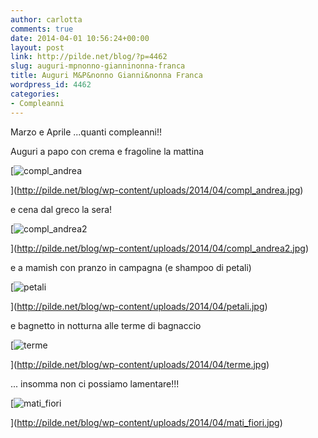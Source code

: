 ```yaml
---
author: carlotta
comments: true
date: 2014-04-01 10:56:24+00:00
layout: post
link: http://pilde.net/blog/?p=4462
slug: auguri-mpnonno-gianninonna-franca
title: Auguri M&P&nonno Gianni&nonna Franca
wordpress_id: 4462
categories:
- Compleanni
---
```


Marzo e Aprile ...quanti compleanni!!

Auguri a papo con crema e fragoline la mattina

[![compl_andrea](http://pilde.net/blog/wp-content/uploads/2014/04/compl_andrea.jpg)


](http://pilde.net/blog/wp-content/uploads/2014/04/compl_andrea.jpg)


e cena dal greco la sera!

[![compl_andrea2](http://pilde.net/blog/wp-content/uploads/2014/04/compl_andrea2.jpg)


](http://pilde.net/blog/wp-content/uploads/2014/04/compl_andrea2.jpg)


e a mamish con pranzo in campagna (e shampoo di petali)




[![petali](http://pilde.net/blog/wp-content/uploads/2014/04/petali.jpg)


](http://pilde.net/blog/wp-content/uploads/2014/04/petali.jpg)


e bagnetto in notturna alle terme di bagnaccio

[![terme](http://pilde.net/blog/wp-content/uploads/2014/04/terme.jpg)


](http://pilde.net/blog/wp-content/uploads/2014/04/terme.jpg)


 ... insomma non ci possiamo lamentare!!!

[![mati_fiori](http://pilde.net/blog/wp-content/uploads/2014/04/mati_fiori.jpg)


](http://pilde.net/blog/wp-content/uploads/2014/04/mati_fiori.jpg)



